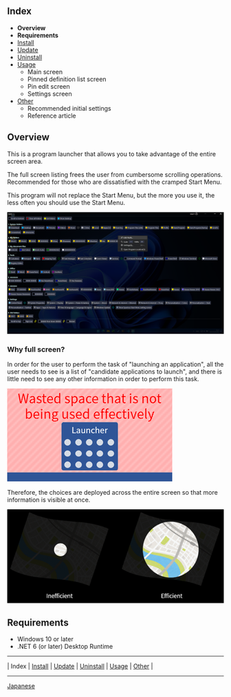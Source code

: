 ## Index

- **Overview**
- **Requirements**
- [Install](install.md)
- [Update](update.md)
- [Uninstall](uninstall.md)
- [Usage](usage.md)
  - Main screen
  - Pinned definition list screen
  - Pin edit screen
  - Settings screen
- [Other](other.md)
  - Recommended initial settings
  - Reference article

## Overview

This is a program launcher that allows you to take advantage of the entire screen area.

The full screen listing frees the user from cumbersome scrolling operations. Recommended for those who are dissatisfied with the cramped Start Menu.

This program will not replace the Start Menu, but the more you use it, the less often you should use the Start Menu.

![image](img/top-image.png)

### Why full screen?

In order for the user to perform the task of "launching an application", all the user needs to see is a list of "candidate applications to launch", and there is little need to see any other information in order to perform this task.

![Launcher example](img/bad-launcher.png)

Therefore, the choices are deployed across the entire screen so that more information is visible at once.

![View map](img/map.png)

## Requirements

- Windows 10 or later
- .NET 6 (or later) Desktop Runtime

---

| Index | [Install](install.md) | [Update](update.md) | [Uninstall](uninstall.md) | [Usage](usage.md) | [Other](other.md) |

---

[Japanese](index-ja.md)
